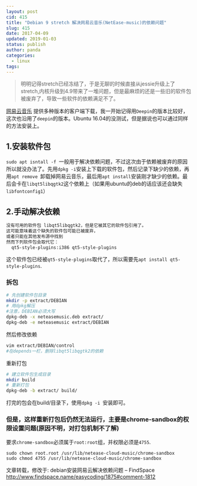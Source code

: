 ```yaml
---
layout: post
cid: 415
title: "Debian 9 stretch 解决网易云音乐(NetEase-music)的依赖问题"
slug: 415
date: 2017-04-09
updated: 2019-01-03
status: publish
author: panda
categories: 
  - linux
tags: 
---
```



>明明记得stretch已经冻结了，于是无聊的时候直接从jessie升级上了stretch,内核升级到4.9带来了一堆问题，但是最麻烦的还是一些旧的软件包被废弃了，导致一些软件的依赖满足不了。


<!--more-->

[网易云音乐][1] 提供多种版本的客户端下载，我一开始记得用`Deepin`的版本比较好，这次也沿用了`deepin`的版本。Ubuntu 16.04的没测试，但是据说也可以通过同样的方法安装上。

## 1.安装软件包
`sudo apt isntall -f `一般用于解决依赖问题，不过这次由于依赖被废弃的原因所以就没办法了。先用`dpkg -i`安装上下载的软件包，然后记录下缺少的依赖，再用`apt remove `卸载掉网易云音乐，最后用`apt install`安装刚才缺少的依赖。最后会卡在`libqt5libqgtk2`这个依赖上（如果用ubuntu的deb的话应该还会缺失`libfontconfig1`）

## 2.手动解决依赖
```bash
没有可用的软件包 libqt5libqgtk2，但是它被其它的软件包引用了。
这可能意味着这个缺失的软件包可能已被废弃，
或者只能在其他发布源中找到
然而下列软件包会取代它：
  qt5-style-plugins:i386 qt5-style-plugins
```
这个软件包已经被`qt5-style-plugins`取代了，所以需要先`apt install qt5-style-plugins`.

### 拆包
```bash
# 先创建软件包目录
mkdir -p extract/DEBIAN
# 用dpkg解压
#注意，DEBIAN必须大写
dpkg-deb -x neteasemusic.deb extract/
dpkg-deb -e neteasemusic extract/DEBIAN
```
然后修改依赖
```bash
vim extract/DEBIAN/control
#在depends一栏，删除libqt5libqgtk2的依赖
```
重新打包
```bash
# 建立软件包生成目录
mkdir build
# 重新打包
dpkg-deb -b extract/ build/
```
打完的包会在build/目录下，使用`dpkg -i `安装即可。

### 但是，这样重新打包后仍然无法运行，主要是chrome-sandbox的权限设置问题(原因不明，对打包机制不了解)
要求`chrome-sandbox`必须属于`root:root`组，并权限必须是`4755`.
```
sudo chown root.root /usr/lib/netease-cloud-music/chrome-sandbox 
sudo chmod 4755 /usr/lib/netease-cloud-music/chrome-sandbox
```

文章转载，修改于:
debian安装网易云解决依赖问题 – FindSpace http://www.findspace.name/easycoding/1875#comment-1812

  [1]: https://music.163.com/#/download
